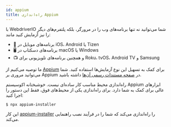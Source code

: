```yaml
---
id: appium
title: راه‌اندازی Appium
---
```


با WebdriverIO شما می‌توانید نه تنها برنامه‌های وب را در مرورگر، بلکه پلتفرم‌های دیگر را نیز آزمایش کنید مانند:

- 📱 برنامه‌های موبایل در iOS، Android یا Tizen
- 🖥️ برنامه‌های دسکتاپ در macOS یا Windows
- 📺 و همچنین برنامه‌های تلویزیونی برای Roku، tvOS، Android TV و Samsung

ما توصیه می‌کنیم از [Appium](https://appium.io/) برای کمک به تسهیل این نوع آزمایش‌ها استفاده کنید. شما می‌توانید مروری بر Appium در [صفحه مستندات رسمی آن‌ها](https://appium.io/docs/en/latest/intro/) داشته باشید.

راه‌اندازی محیط مناسب کار ساده‌ای نیست. خوشبختانه اکوسیستم Appium ابزارهای عالی برای کمک به شما دارد. برای راه‌اندازی یکی از محیط‌های فوق، فقط این دستور را اجرا کنید:

```sh
$ npx appium-installer
```

این کار [appium-installer](https://github.com/AppiumTestDistribution/appium-installer) را راه‌اندازی می‌کند که شما را در فرآیند نصب راهنمایی می‌کند.